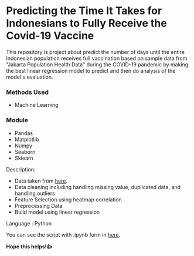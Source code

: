 # Predicting the Time It Takes for Indonesians to Fully Receive the Covid-19 Vaccine

This  repository is project about predict the number of days until the entire Indonesian population receives full vaccination based on sample data from "Jakarta Population Health Data" during the COVID-19 pandemic by making the best linear regression model to predict and then do analysis of the model's evaluation.

### Methods Used
* Machine Learning

### Module
* Pandas
* Matplotlib
* Numpy
* Seaborn
* Sklearn

Description:
- Data taken from [here](https://github.com/latifaesmananda/predict-time-takes-to-fully-recieve-covid19-vaccine/blob/main/Daily%20Update%20Data%20Agregat%20Covid-19%20Jakarta%20-%20Data%20Jakarta.csv).
- Data cleaning including handling missing value, duplicated data, and handling outliers
- Feature Selection using heatmap correlation
- Preprocessing Data
- Build model using linear regression

Language : Python

You can see the script with .ipynb form in [here](https://github.com/latifaesmananda/predict-time-takes-to-fully-recieve-covid19-vaccine/blob/main/time-takes-for-full-vaccine.ipynb).

**Hope this helps!👍**
